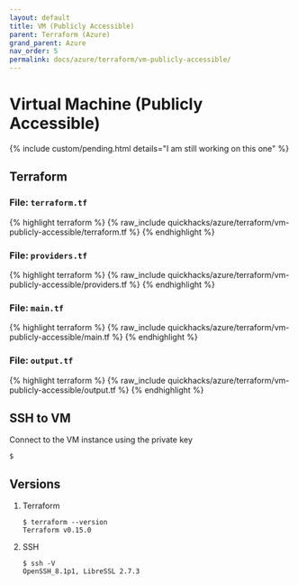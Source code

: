 ```yaml
---
layout: default
title: VM (Publicly Accessible)
parent: Terraform (Azure)
grand_parent: Azure
nav_order: 5
permalink: docs/azure/terraform/vm-publicly-accessible/
---
```


# Virtual Machine (Publicly Accessible)

{% include custom/pending.html details="I am still working on this one" %}

## Terraform

### File: `terraform.tf`

{% highlight terraform %}
{% raw_include quickhacks/azure/terraform/vm-publicly-accessible/terraform.tf %}
{% endhighlight %}

### File: `providers.tf`

{% highlight terraform %}
{% raw_include quickhacks/azure/terraform/vm-publicly-accessible/providers.tf %}
{% endhighlight %}

### File: `main.tf`

{% highlight terraform %}
{% raw_include quickhacks/azure/terraform/vm-publicly-accessible/main.tf %}
{% endhighlight %}

### File: `output.tf`

{% highlight terraform %}
{% raw_include quickhacks/azure/terraform/vm-publicly-accessible/output.tf %}
{% endhighlight %}

## SSH to VM

Connect to the VM instance using the private key

```console
$ 
```

## Versions

1. Terraform

    ```console
    $ terraform --version
    Terraform v0.15.0
    ```

1. SSH

   ```console
   $ ssh -V
   OpenSSH_8.1p1, LibreSSL 2.7.3
   ```
